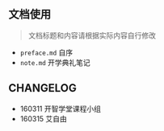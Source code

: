 ## 文档使用

> 文档标题和内容请根据实际内容自行修改

- `preface.md` 自序
- `note.md` 开学典礼笔记

## CHANGELOG

- 160311 开智学堂课程小组
- 160315 艾自由
